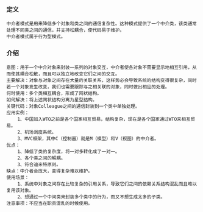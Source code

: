### 定义
    中介者模式是用来降低多个对象和类之间的通信复杂性。这种模式提供了一个中介类，该类通常处理不同类之间的通信，并支持松耦合，使代码易于维护。
    中介者模式属于行为型模式。
    
### 介绍
    意图：用于一个中介对象来封装一系列的对象交互，中介者使各对象不需要显示地相互引用，从而使其耦合松散，而且可以独立地改变它们之间的交互。
    主要解决：对象与对象之间存在大量的关联关系，这样势必会导致系统的结构变得很复杂，同时若一个对象发生改变，我们也需要跟踪与之相关联的对象，同时做出相应的处理。
    何时使用：多个类相互耦合，形成了网状结构。
    如何解决：将上述网状结构分离为星型结构。
    关键代码：对象Colleague之间的通信封装到一个类中单独处理。
    应用实例：
        1、中国加入WTO之前是各个国家相互贸易，结构复杂，现在是各个国家通过WTO来相互贸易。
        2、机场调度系统。
        3、MVC框架，其中C（控制器）就是M（模型）和V（视图）的中介者。
    优点：
        1、降低了类的复杂度，将一对多转化成了一对一。
        2、各个类之间的解耦。
        3、符合迪米特原则。
    缺点：中介者会庞大，变得复杂难以维护。
    使用场景：
        1、系统中对象之间存在比较复杂的引用关系，导致它们之间的依赖关系结构混乱而且难以复用该对象。
        2、想通过一个中间类来封装多个类中的行为，而又不想生成太多的子类。
    注意事项：不应当在职责混乱的时候使用。
